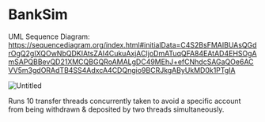 # BankSim

UML Sequence Diagram: https://sequencediagram.org/index.html#initialData=C4S2BsFMAIBUAsQGdrOgQ2gIXQOwNbQDKIAtsZAI4CukuAxjACIjoDmATuqQFA84EAtAD4EHSOgAmSAPQBBevQD21XMCQBGQRoAMALgDC49MEhJ+efCNhdcSAGaQOe6ACVV5m3gdORAdTB4SS4AdxcA4CDQngio9BCRJkgAByUkMD0k1PTgIA

![Untitled](https://user-images.githubusercontent.com/89527340/153995194-76a25004-b1bb-4488-9ae9-a887b6e4136b.png)

Runs 10 transfer threads concurrently taken to avoid a specific account from being withdrawn & deposited by two threads simultaneously. 
